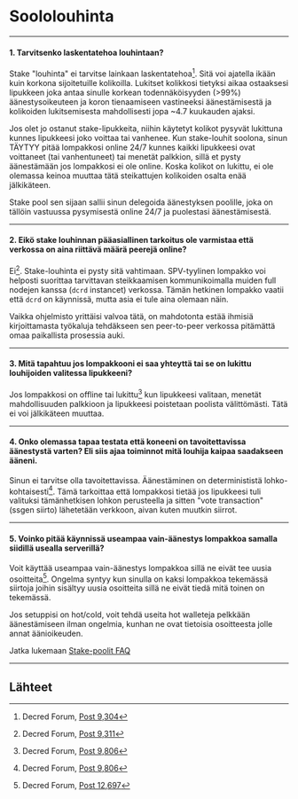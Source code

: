 # <i class="fa fa-male"></i>Soololouhinta

---

#### 1. Tarvitsenko laskentatehoa louhintaan?

Stake "louhinta" ei tarvitse lainkaan laskentatehoa[^9304]. Sitä voi ajatella ikään kuin korkona sijoitetuille kolikoilla. Lukitset kolikkosi tietyksi aikaa ostaaksesi lipukkeen joka antaa sinulle korkean todennäköisyyden (>99%) äänestysoikeuteen ja koron tienaamiseen vastineeksi äänestämisestä ja kolikoiden lukitsemisesta mahdollisesti jopa ~4.7 kuukauden ajaksi.

Jos olet jo ostanut stake-lipukkeita, niihin käytetyt kolikot pysyvät lukittuna kunnes lipukkeesi joko voittaa tai vanhenee. Kun stake-louhit soolona, sinun TÄYTYY pitää lompakkosi online 24/7 kunnes kaikki lipukkeesi ovat voittaneet (tai vanhentuneet) tai menetät palkkion, sillä et pysty äänestämään jos lompakkosi ei ole online. Koska kolikot on lukittu, ei ole olemassa keinoa muuttaa tätä steikattujen kolikoiden osalta enää jälkikäteen. 

Stake pool sen sijaan sallii sinun delegoida äänestyksen poolille, joka on tällöin vastuussa pysymisestä online 24/7 ja puolestasi äänestämisestä.

---

#### 2. Eikö stake louhinnan pääasiallinen tarkoitus ole varmistaa että verkossa on aina riittävä määrä peerejä online?

Ei[^9311]. Stake-louhinta ei pysty sitä vahtimaan. SPV-tyylinen lompakko voi helposti suorittaa tarvittavan steikkaamisen kommunikoimalla muiden full nodejen kanssa (`dcrd` instancet) verkossa. Tämän hetkinen lompakko vaatii että `dcrd` on käynnissä, mutta asia ei tule aina olemaan näin.

Vaikka ohjelmisto yrittäisi valvoa tätä, on mahdotonta estää ihmisiä kirjoittamasta työkaluja tehdäkseen sen peer-to-peer verkossa pitämättä omaa paikallista prosessia auki.

---

#### 3. Mitä tapahtuu jos lompakkooni ei saa yhteyttä tai se on lukittu louhijoiden valitessa lipukkeeni?

Jos lompakkosi on offline tai lukittu[^9806] kun lipukkeesi valitaan, menetät mahdollisuuden palkkioon ja lipukkeesi poistetaan poolista välittömästi. Tätä ei voi jälkikäteen muuttaa.

---

#### 4. Onko olemassa tapaa testata että koneeni on tavoitettavissa äänestystä varten? Eli siis ajaa toiminnot mitä louhija kaipaa saadakseen ääneni.

Sinun ei tarvitse olla tavoitettavissa. Äänestäminen on determinististä lohko-kohtaisesti[^9806]. Tämä tarkoittaa että lompakkosi tietää jos lipukkeesi tuli valituksi tämänhetkisen lohkon perusteella ja sitten "vote transaction" (ssgen siirto) lähetetään verkkoon, aivan kuten muutkin siirrot.

---

#### 5. Voinko pitää käynnissä useampaa vain-äänestys lompakkoa samalla siidillä usealla serverillä?

Voit käyttää useampaa vain-äänestys lompakkoa sillä ne eivät tee uusia osoitteita[^12697]. Ongelma syntyy kun sinulla on kaksi lompakkoa tekemässä siirtoja joihin sisältyy uusia osoitteita sillä ne eivät tiedä mitä toinen on tekemässä.

Jos setuppisi on hot/cold, voit tehdä useita hot walleteja pelkkään äänestämiseen ilman ongelmia, kunhan ne ovat tietoisia osoitteesta jolle annat äänioikeuden.

Jatka lukemaan [Stake-poolit FAQ](/faq/proof-of-stake/stake-pools.md)

---

## <i class="fa fa-book"></i> Lähteet

[^9304]: Decred Forum, [Post 9,304](https://forum.decred.org/threads/626/page-2#post-9304)
[^9311]: Decred Forum, [Post 9,311](https://forum.decred.org/threads/582/page-2#post-9311)
[^9806]: Decred Forum, [Post 9,806](https://forum.decred.org/threads/180/page-6#post-9806)
[^12697]: Decred Forum, [Post 12,697](https://forum.decred.org/threads/1127/#post-12697)
